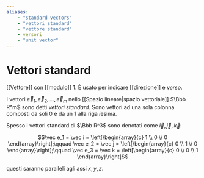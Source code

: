 ```yaml
---
aliases:
    - "standard vectors"
    - "vettori standard"
    - "vettore standard"
    - versori
    - "unit vector"
---
```


# Vettori standard

[[Vettore]] con [[modulo]] $1$. È usato per indicare [[direzione]] e _verso_.

I vettori $\vec e_1,\vec e_2,\ldots,\vec e_m$ nello [[Spazio lineare|spazio vettoriale]] $\Bbb R^m$ sono detti _vettori standard_. Sono vettori ad una sola colonna composti da soli $0$ e da un $1$ alla riga $i$esima.

Spesso i vettori standard di $\Bbb R^3$ sono denotati come $\vec i, \vec j, \vec k$:

$$\vec e_1 = \vec i = \left[\begin{array}{c} 1 \\ 0 \\ 0 \end{array}\right];\qquad \vec e_2 = \vec j = \left[\begin{array}{c} 0 \\ 1 \\ 0  \end{array}\right];\qquad \vec e_3 = \vec k = \left[\begin{array}{c} 0 \\ 0 \\ 1 \end{array}\right]$$

questi saranno paralleli agli assi $x,y,z$.